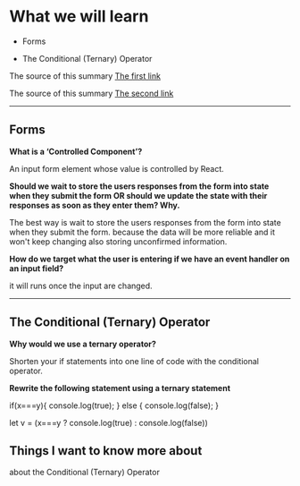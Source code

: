 # What we will learn

 - Forms

 - The Conditional (Ternary) Operator 

The source of this summary [The first link](https://reactjs.org/docs/forms.html)

The source of this summary [The second link](https://codeburst.io/javascript-the-conditional-ternary-operator-explained-cac7218beeff)

______________________________________

## Forms

**What is a ‘Controlled Component’?**

 An input form element whose value is controlled by React.

**Should we wait to store the users responses from the form into state when they submit the form OR should we update the state with their responses as soon as they enter them? Why.**

The best way is wait to store the users responses from the form into state when they submit the form. because the data will be more reliable and it won't keep changing also storing unconfirmed information.

**How do we target what the user is entering if we have an event handler on an input field?**

it will runs once the input are changed.

______________________________________

## The Conditional (Ternary) Operator

**Why would we use a ternary operator?**

Shorten your if statements into one line of code with the conditional operator.

**Rewrite the following statement using a ternary statement**

if(x===y){
 console.log(true);
  } else {
 console.log(false);
  }

 let v = (x===y ?  console.log(true) : console.log(false))


 ## Things I want to know more about
 
about the Conditional (Ternary) Operator